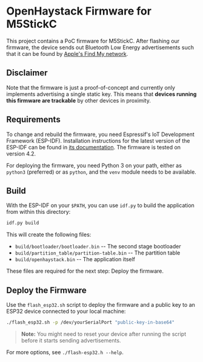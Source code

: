 # OpenHaystack Firmware for M5StickC

This project contains a PoC firmware for M5StickC.
After flashing our firmware, the device sends out Bluetooth Low Energy advertisements such that it can be found by [Apple's Find My network](https://developer.apple.com/find-my/).

## Disclaimer

Note that the firmware is just a proof-of-concept and currently only implements advertising a single static key. This means that **devices running this firmware are trackable** by other devices in proximity.

## Requirements

To change and rebuild the firmware, you need Espressif's IoT Development Framework (ESP-IDF).
Installation instructions for the latest version of the ESP-IDF can be found in [its documentation](https://docs.espressif.com/projects/esp-idf/en/latest/esp32/get-started/).
The firmware is tested on version 4.2.

For deploying the firmware, you need Python 3 on your path, either as `python3` (preferred) or as `python`, and the `venv` module needs to be available.

## Build

With the ESP-IDF on your `$PATH`, you can use `idf.py` to build the application from within this directory:

```bash
idf.py build
```

This will create the following files:

- `build/bootloader/bootloader.bin` -- The second stage bootloader
- `build/partition_table/partition-table.bin` -- The partition table
- `build/openhaystack.bin` -- The application itself

These files are required for the next step: Deploy the firmware.

## Deploy the Firmware

Use the `flash_esp32.sh` script to deploy the firmware and a public key to an ESP32 device connected to your local machine:

```bash
./flash_esp32.sh -p /dev/yourSerialPort "public-key-in-base64"
```

> **Note:** You might need to reset your device after running the script before it starts sending advertisements.

For more options, see `./flash-esp32.h --help`.
